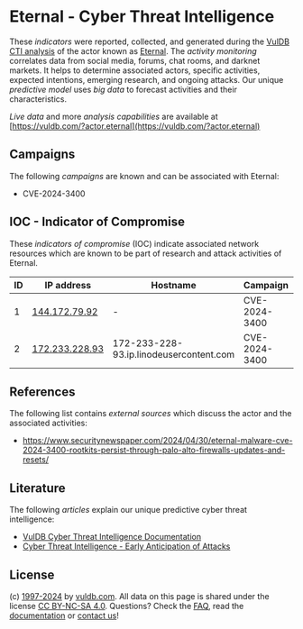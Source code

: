 # Eternal - Cyber Threat Intelligence

These _indicators_ were reported, collected, and generated during the [VulDB CTI analysis](https://vuldb.com/?kb.cti) of the actor known as [Eternal](https://vuldb.com/?actor.eternal). The _activity monitoring_ correlates data from social media, forums, chat rooms, and darknet markets. It helps to determine associated actors, specific activities, expected intentions, emerging research, and ongoing attacks. Our unique _predictive model_ uses _big data_ to forecast activities and their characteristics.

_Live data_ and more _analysis capabilities_ are available at [https://vuldb.com/?actor.eternal](https://vuldb.com/?actor.eternal)

## Campaigns

The following _campaigns_ are known and can be associated with Eternal:

* CVE-2024-3400

## IOC - Indicator of Compromise

These _indicators of compromise_ (IOC) indicate associated network resources which are known to be part of research and attack activities of Eternal.

ID | IP address | Hostname | Campaign | Confidence
-- | ---------- | -------- | -------- | ----------
1 | [144.172.79.92](https://vuldb.com/?ip.144.172.79.92) | - | CVE-2024-3400 | High
2 | [172.233.228.93](https://vuldb.com/?ip.172.233.228.93) | 172-233-228-93.ip.linodeusercontent.com | CVE-2024-3400 | High

## References

The following list contains _external sources_ which discuss the actor and the associated activities:

* https://www.securitynewspaper.com/2024/04/30/eternal-malware-cve-2024-3400-rootkits-persist-through-palo-alto-firewalls-updates-and-resets/

## Literature

The following _articles_ explain our unique predictive cyber threat intelligence:

* [VulDB Cyber Threat Intelligence Documentation](https://vuldb.com/?kb.cti)
* [Cyber Threat Intelligence - Early Anticipation of Attacks](https://www.scip.ch/en/?labs.20201022)

## License

(c) [1997-2024](https://vuldb.com/?kb.changelog) by [vuldb.com](https://vuldb.com/?kb.about). All data on this page is shared under the license [CC BY-NC-SA 4.0](https://creativecommons.org/licenses/by-nc-sa/4.0/). Questions? Check the [FAQ](https://vuldb.com/?kb.faq), read the [documentation](https://vuldb.com/?kb) or [contact us](https://vuldb.com/?contact)!
